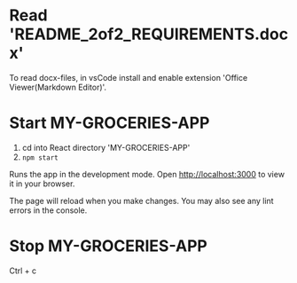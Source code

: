 # Read 'README_2of2_REQUIREMENTS.docx'

To read docx-files, in vsCode install and enable extension 'Office Viewer(Markdown Editor)'.


# Start MY-GROCERIES-APP



1. cd into React directory 'MY-GROCERIES-APP'
2. `npm start`

Runs the app in the development mode.
Open [http://localhost:3000](http://localhost:3000) to view it in your browser.

The page will reload when you make changes.
You may also see any lint errors in the console.


# Stop MY-GROCERIES-APP

Ctrl + c
